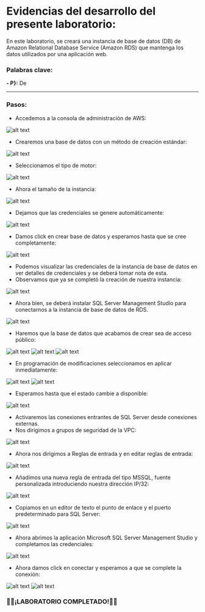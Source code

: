 # Evidencias del desarrollo del presente laboratorio:

En este laboratorio, se creará una instancia de base de datos (DB) de Amazon Relational Database Service (Amazon RDS) que mantenga los datos utilizados por una aplicación web.

### **Palabras clave:**

**- P}:** De

---
### **Pasos:**
+ Accedemos a la consola de administración de AWS:

![alt text](image.png)

+ Crearemos una base de datos con un método de creación estándar:

![alt text](image-1.png)

+ Seleccionamos el tipo de motor:

![alt text](image-2.png)

+ Ahora el tamaño de la instancia:

![alt text](image-3.png)

+ Dejamos que las credenciales se genere automáticamente:

![alt text](image-4.png)

+ Damos click en crear base de datos y esperamos hasta que se cree completamente:

![alt text](image-5.png)

+ Podemos visualizar las credenciales de la instancia de base de datos en ver detalles de credenciales y se deberá tomar nota de esta.
+ Observamos que ya se completó la creación de nuestra instancia:

![alt text](image-6.png)

+ Ahora bien, se deberá instalar SQL Server Management Studio para conectarnos a la instancia de base de datos de RDS.

![alt text](image-7.png)

+ Haremos que la base de datos que acabamos de crear sea de acceso público:

![alt text](image-8.png)
![alt text](image-9.png)
![alt text](image-10.png)

+ En programación de modificaciones seleccionamos en aplicar inmediatamente:

![alt text](image-11.png)
![alt text](image-12.png)

+ Esperamos hasta que el estado cambie a disponible:

![alt text](image-13.png)

+ Activaremos las conexiones entrantes de SQL Server desde conexiones externas.
+ Nos dirigimos a grupos de seguridad de la VPC:

![alt text](image-14.png)

+ Ahora nos dirigimos a Reglas de entrada y en editar reglas de entrada:

![alt text](image-15.png)

+ Añadimos una nueva regla de entrada del tipo MSSQL, fuente personalizada introduciendo nuestra dirección IP/32:

![alt text](image-16.png)

+ Copiamos en un editor de texto el punto de enlace y el puerto predeterminado para SQL Server:

![alt text](image-17.png)

+ Ahora abrimos la aplicación Microsoft SQL Server Management Studio y completamos las credenciales:

![alt text](image-18.png)

+ Ahora damos click en conectar y esperamos a que se complete la conexión:

![alt text](image-19.png)
![alt text](image-20.png)

### 🧑‍💻¡LABORATORIO COMPLETADO!🧑‍💻
